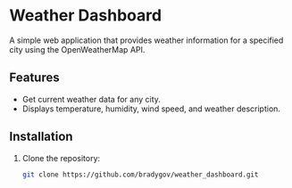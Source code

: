 # Weather Dashboard

A simple web application that provides weather information for a specified city using the OpenWeatherMap API.

## Features

- Get current weather data for any city.
- Displays temperature, humidity, wind speed, and weather description.

## Installation

1. Clone the repository:
   ```bash
   git clone https://github.com/bradygov/weather_dashboard.git